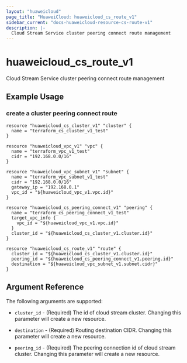 ```yaml
---
layout: "huaweicloud"
page_title: "HuaweiCloud: huaweicloud_cs_route_v1"
sidebar_current: "docs-huaweicloud-resource-cs-route-v1"
description: |-
  Cloud Stream Service cluster peering connect route management
---
```


# huaweicloud\_cs\_route\_v1

Cloud Stream Service cluster peering connect route management

## Example Usage

### create a cluster peering connect route

```hcl
resource "huaweicloud_cs_cluster_v1" "cluster" {
  name = "terraform_cs_cluster_v1_test"
}

resource "huaweicloud_vpc_v1" "vpc" {
  name = "terraform_vpc_v1_test"
  cidr = "192.168.0.0/16"
}

resource "huaweicloud_vpc_subnet_v1" "subnet" {
  name = "terraform_vpc_subnet_v1_test"
  cidr = "192.168.0.0/16"
  gateway_ip = "192.168.0.1"
  vpc_id = "${huaweicloud_vpc_v1.vpc.id}"
}

resource "huaweicloud_cs_peering_connect_v1" "peering" {
  name = "terraform_cs_peering_connect_v1_test"
  target_vpc_info {
    vpc_id = "${huaweicloud_vpc_v1.vpc.id}"
  }
  cluster_id = "${huaweicloud_cs_cluster_v1.cluster.id}"
}

resource "huaweicloud_cs_route_v1" "route" {
  cluster_id = "${huaweicloud_cs_cluster_v1.cluster.id}"
  peering_id = "${huaweicloud_cs_peering_connect_v1.peering.id}"
  destination = "${huaweicloud_vpc_subnet_v1.subnet.cidr}"
}
```

## Argument Reference

The following arguments are supported:

* `cluster_id` -
  (Required)
  The id of cloud stream cluster. Changing this parameter will create a new resource.

* `destination` -
  (Required)
  Routing destination CIDR. Changing this parameter will create a new resource.

* `peering_id` -
  (Required)
  The peering connection id of cloud stream cluster. Changing this parameter will create a new resource.
